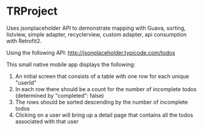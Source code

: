 # TRProject
Uses jsonplaceholder API to demonstrate mapping with Guava, sorting, listview, simple adapter, recyclerview, custom adapter, api consumption with Retrofit2.

Using the following API: http://jsonplaceholder.typicode.com/todos 

This small native mobile app displays the following: 

1. An initial screen that consists of a table with one row for each unique "userId" 
2. In each row there should be a count for the number of incomplete todos (determined by "completed": false) 
3. The rows should be sorted descending by the number of incomplete todos 
4. Clicking on a user will bring up a detail page that contains all the todos associated with that user
